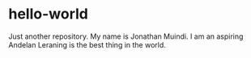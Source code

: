 # hello-world
Just another repository.
My name is Jonathan Muindi. I am an aspiring Andelan
Leraning is the best thing in the world.
